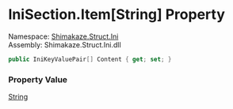 # IniSection.Item[String] Property
Namespace: [Shimakaze.Struct.Ini](Shimakaze.Struct.Ini/Shimakaze.Struct.Ini.md)  
Assembly: Shimakaze.Struct.Ini.dll  

```csharp
public IniKeyValuePair[] Content { get; set; }
```

### Property Value
[String](//docs.microsoft.com/zh-cn/dotnet/api/system.string)
